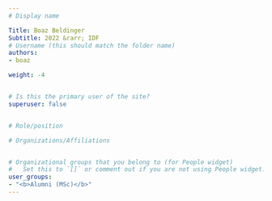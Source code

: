 ```yaml
---
# Display name

Title: Boaz Beldinger
Subtitle: 2022 &rarr; IDF
# Username (this should match the folder name)
authors:
- boaz

weight: -4


# Is this the primary user of the site?
superuser: false


# Role/position

# Organizations/Affiliations


# Organizational groups that you belong to (for People widget)
#   Set this to `[]` or comment out if you are not using People widget.
user_groups:
- "<b>Alumni (MSc)</b>"
---
```


